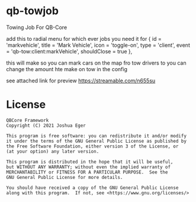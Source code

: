 # qb-towjob
Towing Job For QB-Core

add this to radial menu for which ever jobs you need it for {
            id = 'markvehicle',
            title = 'Mark Vehicle',
            icon = 'toggle-on',
            type = 'client',
            event = 'qb-tow:client:markVehicle',
            shouldClose = true
        },
        
this will make so you can mark cars on the map fro tow drivers to you can change the amount hte make on tow in the config

see attached link for preview https://streamable.com/n655su

# License

    QBCore Framework
    Copyright (C) 2021 Joshua Eger

    This program is free software: you can redistribute it and/or modify
    it under the terms of the GNU General Public License as published by
    the Free Software Foundation, either version 3 of the License, or
    (at your option) any later version.

    This program is distributed in the hope that it will be useful,
    but WITHOUT ANY WARRANTY; without even the implied warranty of
    MERCHANTABILITY or FITNESS FOR A PARTICULAR PURPOSE.  See the
    GNU General Public License for more details.

    You should have received a copy of the GNU General Public License
    along with this program.  If not, see <https://www.gnu.org/licenses/>
